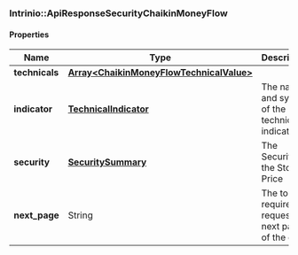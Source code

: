 

[//]: # (CLASS:Intrinio::ApiResponseSecurityChaikinMoneyFlow)

[//]: # (KIND:object)

### Intrinio::ApiResponseSecurityChaikinMoneyFlow

#### Properties

[//]: # (START_DEFINITION)

Name | Type | Description
------------ | ------------- | -------------
**technicals** | [**Array&lt;ChaikinMoneyFlowTechnicalValue&gt;**](ChaikinMoneyFlowTechnicalValue.md) |  &nbsp;
**indicator** | [**TechnicalIndicator**](TechnicalIndicator.md) | The name and symbol of the technical indicator &nbsp;
**security** | [**SecuritySummary**](SecuritySummary.md) | The Security of the Stock Price &nbsp;
**next_page** | String | The token required to request the next page of the data &nbsp;

[//]: # (END_DEFINITION)


[//]: # (CONTAINED_CLASS:Intrinio::ChaikinMoneyFlowTechnicalValue)


[//]: # (CONTAINED_CLASS:Intrinio::TechnicalIndicator)


[//]: # (CONTAINED_CLASS:Intrinio::SecuritySummary)



